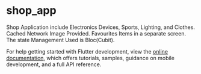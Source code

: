 # shop_app
Shop Application include Electronics Devices, Sports, Lighting, and Clothes.
Cached Network Image Provided.
Favourites Items in a separate screen.
The state Management Used is Bloc(Cubit).




For help getting started with Flutter development, view the
[online documentation](https://docs.flutter.dev/), which offers tutorials,
samples, guidance on mobile development, and a full API reference.
